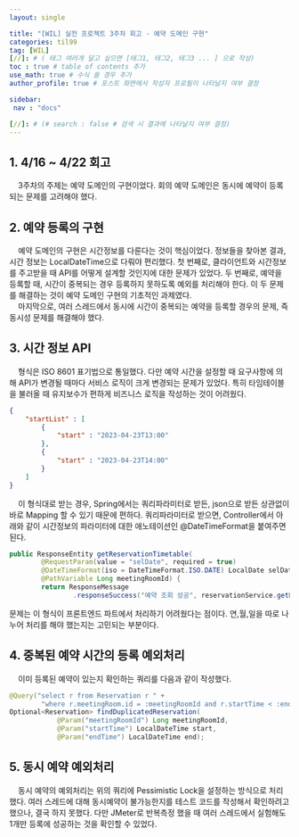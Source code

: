 ```yaml
---
layout: single

title: "[WIL] 실전 프로젝트 3주차 회고 - 예약 도메인 구현"
categories: til99
tag: [WIL]
[//]: # ( 태그 여러개 달고 싶으면 [태그1, 태그2, 태그3 ... ] 으로 작성)
toc : true # table of contents 추가
use_math: true # 수식 쓸 경우 추가
author_profile: true # 포스트 화면에서 작성자 프로필이 나타날지 여부 결정

sidebar:
 nav : "docs"

[//]: # (# search : false # 검색 시 결과에 나타날지 여부 결정)
---
```


## 1. 4/16 ~ 4/22 회고

&nbsp; &nbsp; 3주차의 주제는 예약 도메인의 구현이었다. 회의 예약 도메인은 동시에 예약이 등록되는 문제를 고려해야 했다.
&nbsp; &nbsp; 

## 2. 예약 등록의 구현

&nbsp; &nbsp; 예약 도메인의 구현은 시간정보를 다룬다는 것이 핵심이었다. 정보들을 찾아본 결과, 시간 정보는 LocalDateTime으로 다뤄야 편리했다. 첫 번째로, 클라이언트와 시간정보를 주고받을 때 API를 어떻게 설계할 것인지에 대한 문제가 있었다. 두 번째로, 예약을 등록할 때, 시간이 중복되는 경우 등록하지 못하도록 예외를 처리해야 한다. 이 두 문제를 해결하는 것이 예약 도메인 구현의 기초적인 과제였다.    
&nbsp; &nbsp; 마지막으로, 여러 스레드에서 동시에 시간이 중복되는 예약을 등록할 경우의 문제, 즉 동시성 문제를 해결해야 했다.

## 3. 시간 정보 API
&nbsp; &nbsp; 형식은 ISO 8601 표기법으로 통일했다. 다만 예약 시간을 설정할 때 요구사항에 의해 API가 변경될 때마다 서비스 로직이 크게 변경되는 문제가 있었다. 특히 타임테이블을 불러올 때 유지보수가 편하게 비즈니스 로직을 작성하는 것이 어려웠다.  
```json
{
    "startList" : [ 
        {
            "start" : "2023-04-23T13:00"
        },
        {
            "start" : "2023-04-23T14:00"
        }
    ]
}
```
&nbsp; &nbsp; 이 형식대로 받는 경우, Spring에서는 쿼리파라미터로 받든, json으로 받든 상관없이 바로 Mapping 할 수 있기 때문에 편하다. 쿼리파라미터로 받으면, Controller에서 아래와 같이 시간정보의 파라미터에 대한 애노테이션인 @DateTimeFormat을 붙여주면 된다.

```java
public ResponseEntity getReservationTimetable(
        @RequestParam(value = "selDate", required = true)
        @DateTimeFormat(iso = DateTimeFormat.ISO.DATE) LocalDate selDate,
        @PathVariable Long meetingRoomId) {
        return ResponseMessage
                .responseSuccess("예약 조회 성공", reservationService.getReservationTimetable(selDate, meetingRoomId, userDetails));
```

문제는 이 형식이 프론트엔드 파트에서 처리하기 어려웠다는 점이다. 연,월,일을 따로 나누어 처리를 해야 했는지는 고민되는 부분이다. 

## 4. 중복된 예약 시간의 등록 예외처리
&nbsp; &nbsp; 이미 등록된 예약이 있는지 확인하는 쿼리를 다음과 같이 작성했다. 

```java
@Query("select r from Reservation r " +
        "where r.meetingRoom.id = :meetingRoomId and r.startTime < :endTime and r.endTime > :startTime")
Optional<Reservation> findDuplicatedReservation(
            @Param("meetingRoomId") Long meetingRoomId,
            @Param("startTime") LocalDateTime start,
            @Param("endTime") LocalDateTime end);
```

## 5. 동시 예약 예외처리
&nbsp; &nbsp; 동시 예약의 예외처리는 위의 쿼리에 Pessimistic Lock을 설정하는 방식으로 처리했다. 여러 스레드에 대해 동시예약이 불가능한지를 테스트 코드를 작성해서 확인하려고 했으나, 결국 하지 못했다. 다만 JMeter로 반복측정 했을 때 여러 스레드에서 실험해도 1개만 등록에 성공하는 것을 확인할 수 있었다.